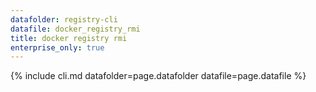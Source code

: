 ```yaml
---
datafolder: registry-cli
datafile: docker_registry_rmi
title: docker registry rmi
enterprise_only: true
---
```

<!--
This page is automatically generated from Docker's source code. If you want to
suggest a change to the text that appears here, open a ticket in the documentation
repository:

https://github.com/docker/docker.github.io/issues/new
-->

{% include cli.md datafolder=page.datafolder datafile=page.datafile %}
